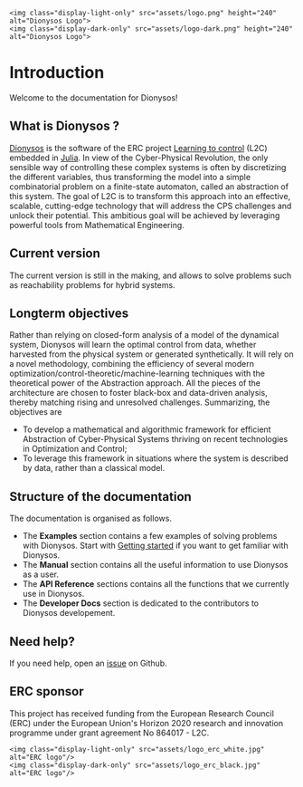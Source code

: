 ```@raw html
<img class="display-light-only" src="assets/logo.png" height="240" alt="Dionysos Logo">
<img class="display-dark-only" src="assets/logo-dark.png" height="240" alt="Dionysos Logo">
```
# Introduction

Welcome to the documentation for Dionysos!

## What is Dionysos ?

[Dionysos](https://github.com/dionysos-dev/Dionysos.jl) is the software of the ERC project [Learning to control](https://perso.uclouvain.be/raphael.jungers/content/erc-consolidator-grant) (L2C) embedded in [Julia](https://julialang.org/). In view of the Cyber-Physical Revolution, the only sensible way of controlling these complex systems is often by discretizing the different variables, thus transforming the model into a simple combinatorial problem on a finite-state automaton, called an abstraction of this system. The goal of L2C is to transform this approach into an effective, scalable, cutting-edge technology that will address the CPS challenges and unlock their potential. This ambitious goal will be achieved by leveraging powerful tools from Mathematical Engineering.

## Current version

The current version is still in the making, and allows to solve problems such as reachability problems for hybrid systems.

## Longterm objectives
Rather than relying on closed-form analysis of a model of the dynamical system, Dionysos will learn the optimal control from data, whether harvested from the physical system or generated synthetically. It will rely on a novel methodology, combining the efficiency of several modern optimization/control-theoretic/machine-learning techniques with the theoretical power of the Abstraction approach. All the pieces of the architecture are chosen to foster black-box and data-driven analysis, thereby matching rising and unresolved challenges. Summarizing, the objectives are
* To develop a mathematical and algorithmic framework for efficient Abstraction of Cyber-Physical Systems thriving on recent technologies in Optimization and Control;
* To leverage this framework in situations where the system is described by data, rather than a classical model.

## Structure of the documentation 

The documentation is organised as follows.

* The **Examples** section contains a few examples of solving problems with Dionysos. Start with [Getting started](https://dionysos-dev.github.io/Dionysos.jl/dev/generated/Getting%20Started/) if you want to get familiar with Dionysos.
* The **Manual** section contains all the useful information to use Dionysos as a user.
* The **API Reference** sections contains all the functions that we currently use in Dionysos. 
* The **Developer Docs** section is dedicated to the contributors to Dionysos developement. 

 
## Need help?

If you need help, open an [issue](https://github.com/dionysos-dev/Dionysos.jl/issues) on Github.

## ERC sponsor 

This project has received funding from the European Research Council (ERC) under the European Union's Horizon 2020 research and innovation programme under grant agreement No 864017 - L2C.

```@raw html
<img class="display-light-only" src="assets/logo_erc_white.jpg" alt="ERC logo"/>
<img class="display-dark-only" src="assets/logo_erc_black.jpg" alt="ERC logo"/>
```